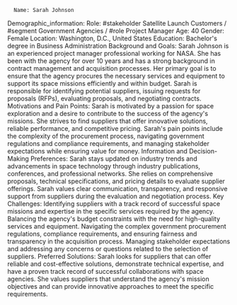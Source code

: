       Name: Sarah Johnson
Demographic_information:
Role: #stakeholder Satellite Launch Customers / #segment Government Agencies / #role Project Manager
Age: 40
Gender: Female
Location: Washington, D.C., United States
Education: Bachelor's degree in Business Administration
Background and Goals:
Sarah Johnson is an experienced project manager professional working for NASA.
She has been with the agency for over 10 years and has a strong background in contract management and acquisition processes.
Her primary goal is to ensure that the agency procures the necessary services and equipment to support its space missions efficiently and within budget.
Sarah is responsible for identifying potential suppliers, issuing requests for proposals (RFPs), evaluating proposals, and negotiating contracts.
Motivations and Pain Points:
Sarah is motivated by a passion for space exploration and a desire to contribute to the success of the agency's missions.
She strives to find suppliers that offer innovative solutions, reliable performance, and competitive pricing.
Sarah's pain points include the complexity of the procurement process, navigating government regulations and compliance requirements, and managing stakeholder expectations while ensuring value for money.
Information and Decision-Making Preferences:
Sarah stays updated on industry trends and advancements in space technology through industry publications, conferences, and professional networks.
She relies on comprehensive proposals, technical specifications, and pricing details to evaluate supplier offerings.
Sarah values clear communication, transparency, and responsive support from suppliers during the evaluation and negotiation process.
Key Challenges:
Identifying suppliers with a track record of successful space missions and expertise in the specific services required by the agency.
Balancing the agency's budget constraints with the need for high-quality services and equipment.
Navigating the complex government procurement regulations, compliance requirements, and ensuring fairness and transparency in the acquisition process.
Managing stakeholder expectations and addressing any concerns or questions related to the selection of suppliers.
Preferred Solutions:
Sarah looks for suppliers that can offer reliable and cost-effective solutions, demonstrate technical expertise, and have a proven track record of successful collaborations with space agencies.
She values suppliers that understand the agency's mission objectives and can provide innovative approaches to meet the specific requirements.

